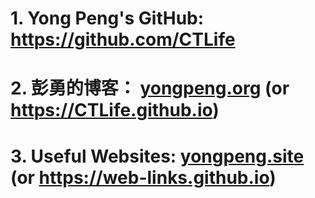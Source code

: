 # 1. Yong Peng's GitHub: https://github.com/CTLife                    
# 2. 彭勇的博客： [yongpeng.org](http://yongpeng.org/)  (or https://CTLife.github.io)  
# 3. Useful Websites: [yongpeng.site](http://yongpeng.site/)   (or https://web-links.github.io)  

